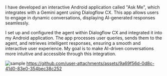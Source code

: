 ﻿I have developed an interactive Android application called "Ask Me", which integrates with a Gemini agent using Dialogflow CX. This app allows users to engage in dynamic conversations, displaying AI-generated responses seamlessly.

I set up and configured the agent within Dialogflow CX and integrated it into my Android application. The app processes user queries, sends them to the agent, and retrieves intelligent responses, ensuring a smooth and interactive user experience. My goal is to make AI-driven conversations more intuitive and accessible through this integration.


![sample](https://github.com/user-attachments/assets/366a2a01-c25f-48a9-90b0-a6584f0e021c)
https://github.com/user-attachments/assets/9a69f56d-0d8c-41d0-83e0-354bec38c252

